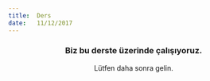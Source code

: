 ```yaml
---
title:  Ders
date:   11/12/2017
---
```


### <center>Biz bu derste üzerinde çalışıyoruz.</center>
<center>Lütfen daha sonra gelin.</center>